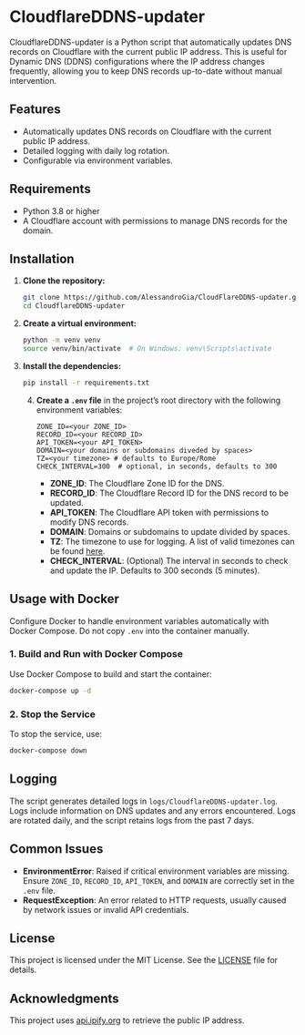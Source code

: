 
# CloudflareDDNS-updater

CloudflareDDNS-updater is a Python script that automatically updates DNS records on Cloudflare with the current public IP address. This is useful for Dynamic DNS (DDNS) configurations where the IP address changes frequently, allowing you to keep DNS records up-to-date without manual intervention.

## Features
- Automatically updates DNS records on Cloudflare with the current public IP address.
- Detailed logging with daily log rotation.
- Configurable via environment variables.

## Requirements
- Python 3.8 or higher
- A Cloudflare account with permissions to manage DNS records for the domain.

## Installation

1. **Clone the repository:**
   ```bash
   git clone https://github.com/AlessandroGia/CloudFlareDDNS-updater.git
   cd CloudflareDDNS-updater
   ```

2. **Create a virtual environment:**
   ```bash
   python -m venv venv
   source venv/bin/activate  # On Windows: venv\Scripts\activate
   ```

3. **Install the dependencies:**
   ```bash
   pip install -r requirements.txt
   ```

   4. **Create a `.env` file** in the project’s root directory with the following environment variables:

      ```dotenv
      ZONE_ID=<your ZONE_ID>
      RECORD_ID=<your RECORD_ID>
      API_TOKEN=<your API_TOKEN>
      DOMAIN=<your domains or subdomains diveded by spaces>
      TZ=<your timezone> # defaults to Europe/Rome
      CHECK_INTERVAL=300  # optional, in seconds, defaults to 300
      ```

      - **ZONE_ID**: The Cloudflare Zone ID for the DNS.
      - **RECORD_ID**: The Cloudflare Record ID for the DNS record to be updated.
      - **API_TOKEN**: The Cloudflare API token with permissions to modify DNS records.
      - **DOMAIN**: Domains or subdomains to update divided by spaces.
      - **TZ**: The timezone to use for logging. A list of valid timezones can be found [here](https://en.wikipedia.org/wiki/List_of_tz_database_time_zones).
      - **CHECK_INTERVAL**: (Optional) The interval in seconds to check and update the IP. Defaults to 300 seconds (5 minutes).

## Usage with Docker

Configure Docker to handle environment variables automatically with Docker Compose. Do not copy `.env` into the container manually.

### 1. Build and Run with Docker Compose

Use Docker Compose to build and start the container:

```bash
docker-compose up -d
```

### 2. Stop the Service

To stop the service, use:

```bash
docker-compose down
```

## Logging

The script generates detailed logs in `logs/CloudflareDDNS-updater.log`. Logs include information on DNS updates and any errors encountered. Logs are rotated daily, and the script retains logs from the past 7 days.

## Common Issues

- **EnvironmentError**: Raised if critical environment variables are missing. Ensure `ZONE_ID`, `RECORD_ID`, `API_TOKEN`, and `DOMAIN` are correctly set in the `.env` file.
- **RequestException**: An error related to HTTP requests, usually caused by network issues or invalid API credentials.

## License

This project is licensed under the MIT License. See the [LICENSE](LICENSE) file for details.

## Acknowledgments

This project uses [api.ipify.org](https://api.ipify.org) to retrieve the public IP address. 
